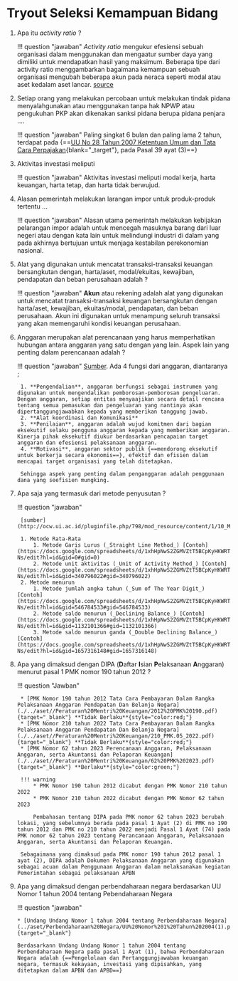 #  Tryout Seleksi Kemampuan Bidang

1. Apa itu _activity ratio_ ?

    !!! question "jawaban"
        _Activity ratio_ mengukur efesiensi sebuah organisasi dalam menggunakan dan mengaatur sumber daya yang dimiliki untuk mendapatkan hasil yang maksimum. Beberapa tipe dari activity ratio menggambarkan bagaimana kemampuan sebuah organisasi mengubah beberapa akun pada neraca seperti modal atau aset kedalam aset lancar. [source](https://www.freshbooks.com/hub/accounting/types-of-activity-ratios#:~:text=Activity%20ratios%20measure%20the%20efficiency,assets%20into%20cash%20or%20sale.)

2. Setiap orang yang melakukan percobaan untuk melakukan tindak pidana menyalahgunakan atau menggunakan tanpa hak NPWP atau pengukuhan PKP akan dikenakan sanksi pidana berupa pidana penjara ....

    !!! question "jawaban"
        Paling singkat 6 bulan dan paling lama 2 tahun, terdapat pada {==[UU No 28 Tahun 2007 Ketentuan Umum dan Tata Cara Perpajakan](../aset/Perpajakan/UU%20Nomor%2028%20Tahun%202007.pdf){blank="_target"}, pada Pasal 39 ayat (3)==}

4. Aktivitas investasi meliputi 

    !!! question "jawaban"
        Aktivitas investasi meliputi modal kerja, harta keuangan, harta tetap, dan harta tidak berwujud.

5. Alasan pemerintah melakukan larangan impor untuk produk-produk tertentu ...

    !!! question "jawaban"
        Alasan utama pemerintah melakukan kebijakan pelarangan impor adalah untuk mencegah masuknya barang dari luar negeri atau dengan kata lain untuk melindungi industri di dalam yang pada akhirnya bertujuan untuk menjaga kestabilan perekonomian nasional.

6. Alat yang digunakan untuk mencatat transaksi-transaksi keuangan bersangkutan dengan, harta/aset, modal/ekuitas, kewajiban, pendapatan dan beban perusahaan adalah ?

    !!! question "jawaban"
        **Akun** atau rekening adalah alat yang digunakan untuk mencatat transaksi-transaksi keuangan bersangkutan dengan harta/aset, kewajiban, ekuitas/modal, pendapatan, dan beban perusahaan. Akun ini digunakan untuk menampung seluruh transaksi yang akan memengaruhi kondisi keuangan perusahaan.

7. Anggaran merupakan alat perencanaan yang harus memperhatikan hubungan antara anggaran yang satu dengan yang lain. Aspek lain yang penting dalam perencanaan adalah ?

    !!! question "jawaban"
        [Sumber](https://pustaka.ut.ac.id/lib/wp-content/uploads/pdfmk/EKAP4403-M1.pdf). Ada 4 fungsi dari anggaran, diantaranya ;

        1. **Pengendalian**, anggaran berfungsi sebagai instrumen yang digunakan untuk mengendalikan pemborosan-pemborosan pengeluaran. Dengan anggaran, setiap entitas menyaajikan secara detail rencana tentang semua pemasukan dan pengeluaran yang nantinya akan dipertanggungjawabkan kepada yang memberikan tanggung jawab.
        2. **Alat koordinasi dan Komunikasi**
        3. **Penilaian**, anggaran adalah wujud komitmen dari bagian eksekutif selaku pengguna anggaran kepada yang memberikan anggaran. Kinerja pihak eksekutif diukur berdasarkan pencapaian target anggaran dan efesiensi pelaksanaan anggaran.
        4. **Motivasi**, anggaran sektor publik {==mendorong eksekutif untuk berkerja secara ekonomis==}, efektif dan efisien dalam mencapai target organisasi yang telah ditetapkan.

        Sehingga aspek yang penting dalam penganggaran adalah penggunaan dana yang seefisien mungking.

8. Apa saja yang termasuk dari metode penyusutan ?

    !!! question "jawaban"

        [sumber](http://ocw.ui.ac.id/pluginfile.php/798/mod_resource/content/1/10_MateriTerbuka_Penyusutan.pdf)

        1. Metode Rata-Rata
            1. Metode Garis Lurus (_Straight Line Method_) [Contoh](https://docs.google.com/spreadsheets/d/1xhHpNwS2ZGMVZtT5BCpKyHKWRTteDWiAQLfpW_Zw-Ns/edit?hl=id&gid=0#gid=0)
            2. Metode unit aktivitas (_Unit of Activity Method_) [Contoh](https://docs.google.com/spreadsheets/d/1xhHpNwS2ZGMVZtT5BCpKyHKWRTteDWiAQLfpW_Zw-Ns/edit?hl=id&gid=340796022#gid=340796022)
        2. Metode menurun
            1. Metode jumlah angka tahun (_Sum of The Year Digit_) [Contoh](https://docs.google.com/spreadsheets/d/1xhHpNwS2ZGMVZtT5BCpKyHKWRTteDWiAQLfpW_Zw-Ns/edit?hl=id&gid=546784533#gid=546784533)
            2. Metode saldo menurun (_Declining Balance_) [Contoh](https://docs.google.com/spreadsheets/d/1xhHpNwS2ZGMVZtT5BCpKyHKWRTteDWiAQLfpW_Zw-Ns/edit?hl=id&gid=1132101366#gid=1132101366)
            3. Metode saldo menurun ganda (_Double Declining Balance_)[Contoh](https://docs.google.com/spreadsheets/d/1xhHpNwS2ZGMVZtT5BCpKyHKWRTteDWiAQLfpW_Zw-Ns/edit?hl=id&gid=1657316148#gid=1657316148)

9. Apa yang dimaksud dengan DIPA (**D**aftar **I**sian **P**elaksanaan **A**nggaran) menurut pasal 1 PMK nomor 190 tahun 2012 ?

    !!! question "Jawban"

        * [PMK Nomor 190 tahun 2012 Tata Cara Pembayaran Dalam Rangka Pelaksanaan Anggaran Pendapatan Dan Belanja Negara](./../aset//Peraturan%20Mentri%20Keuangan/2012%20PMK%20190.pdf){target="_blank"} **Tidak Berlaku**{style="color:red;"}
        * [PMK Nomor 210 tahun 2022 Tata Cara Pembayaran Dalam Rangka Pelaksanaan Anggaran Pendapatan Dan Belanja Negara](./../aset//Peraturan%20Mentri%20Keuangan/210_PMK.05_2022.pdf){target="_blank"} **Tidak Berlaku**{style="color:red;"}
        * [PMK Nomor 62 tahun 2023 Perencanaan Anggaran, Pelaksanaan Anggaran, serta Akuntansi dan Pelaporan Keuangan](./../aset//Peraturan%20Mentri%20Keuangan/62%20PMK%202023.pdf){target="_blank"} **Berlaku**{style="color:green;"}

        !!! warning
            * PMK Nomor 190 tahun 2012 dicabut dengan PMK Nomor 210 tahun 2022
            * PMK Nomor 210 tahun 2022 dicabut dengan PMK Nomor 62 tahun 2023

            Pembahasan tentang DIPA pada PMK nomor 62 tahun 2023 berubah lokasi, yang sebelumnya berada pada pasal 1 Ayat (2) di PMK no 190 tahun 2012 dan PMK no 210 tahun 2022 menjadi Pasal 1 Ayat (74) pada PMK nomor 62 tahun 2023 tentang Perancanaan Anggaran, Pelaksanaan Anggaran, serta Akuntansi dan Pelaporan Keuangan.

        Sebagaimana yang dimaksud pada PMK nomor 190 tahun 2012 pasal 1 ayat (2), DIPA adalah Dokumen Pelaksanaan Anggaran yang digunakan sebagai acuan dalam Penggunaan Anggaran dalam melaksanakan kegiatan Pemerintahan sebagai pelaksanaan APBN

10. Apa yang dimaksud dengan perbendaharaan negara berdasarkan UU Nomor 1 tahun 2004 tentang Pebendaharaan Negara 

    !!! question "jawaban"

        * [Undang Undang Nomor 1 tahun 2004 tentang Perbendaharaan Negara](../aset/Perbendaharaan%20Negara/UU%20Nomor%201%20Tahun%202004(1).pdf){target="_blank"}

        Berdasarkann Undang Undang Nomor 1 tahun 2004 tentang Perbendaharaan Negara pada pasal 1 Ayat (1), bahwa Perbendaharaan Negara adalah {==Pengelolaan dan Pertanggungjawaban keuangan negara, termasuk kekayaan, investasi yang dipisahkan, yang ditetapkan dalam APBN dan APBD==}

